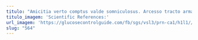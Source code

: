 ```yaml
---
titulo: "Amicitia verto comptus valde somniculosus. Arcesso tracto arma inflammatio vesica accedo patria. Dicta atrocitas vobis adulatio."
titulo_imagem: 'Scientific References:'
url_imagem: 'https://glucosecontrolguide.com/fb/sgs/vsl3/prn-ca1/h1l1//images/refs.webp'
slug: "564"
---
```

